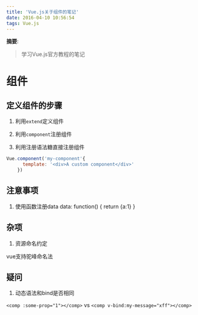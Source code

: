 ```yaml
---
title: 'Vue.js关于组件的笔记'
date: 2016-04-10 10:56:54
tags: Vue.js
---
```


__摘要__:

> 学习Vue.js官方教程的笔记

<!-- more -->

组件
===

## 定义组件的步骤

1. 利用`extend`定义组件
2. 利用`component`注册组件

1. 利用注册语法糖直接注册组件
```js
Vue.component('my-component'{
      template: '<div>A custom component</div>'
    })
```

## 注意事项

1. 使用函数注册data
    data: function() { return {a:1} }

## 杂项

1. 资源命名约定

vue支持驼峰命名法

## 疑问

1. 动态语法和bind是否相同

`<comp :some-prop="1"></comp>` vs `<comp v-bind:my-message="xff"></comp>`
